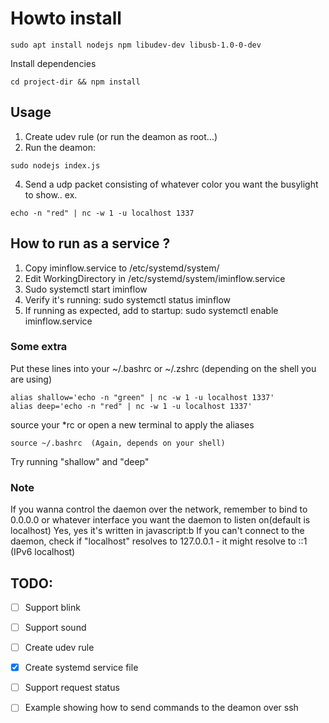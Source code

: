 # Howto install

```
sudo apt install nodejs npm libudev-dev libusb-1.0-0-dev
```

Install dependencies
```
cd project-dir && npm install
```

## Usage
1. Create udev rule (or run the deamon as root...)
2. Run the deamon:
```
sudo nodejs index.js
```
4. Send a udp packet consisting of whatever color you want the busylight to show..
ex.
```
echo -n "red" | nc -w 1 -u localhost 1337
```

## How to run as a service ?
1. Copy iminflow.service to /etc/systemd/system/
2. Edit WorkingDirectory in /etc/systemd/system/iminflow.service
3. Sudo systemctl start iminflow
4. Verify it's running: sudo systemctl status iminflow
5. If running as expected, add to startup: sudo systemctl enable iminflow.service

### Some extra
Put these lines into your ~/.bashrc or ~/.zshrc (depending on the shell you are using)
```
alias shallow='echo -n "green" | nc -w 1 -u localhost 1337'
alias deep='echo -n "red" | nc -w 1 -u localhost 1337'

```
source your *rc or open a new terminal to apply the aliases

```
source ~/.bashrc  (Again, depends on your shell)
```

Try running "shallow" and "deep"


### Note
If you wanna control the daemon over the network, remember to bind to 0.0.0.0 or whatever interface you want the daemon to listen on(default is localhost)
Yes, yes it's written in javascript:b
If you can't connect to the daemon, check if "localhost" resolves to 127.0.0.1 - it might resolve to ::1 (IPv6 localhost)

## TODO:
- [ ] Support blink
- [ ] Support sound
- [ ] Create udev rule
- [X] Create systemd service file
- [ ] Support request status
- [ ] Example showing how to send commands to the deamon over ssh

